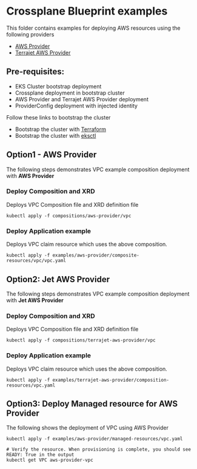 # Crossplane Blueprint examples
This folder contains examples for deploying AWS resources using the following providers

- [AWS Provider](https://github.com/crossplane/provider-aws)
- [Terrajet AWS Provider](https://github.com/crossplane-contrib/provider-jet-aws)

## Pre-requisites:
 - EKS Cluster bootstrap deployment
 - Crossplane deployment in bootstrap cluster
 - AWS Provider and Terrajet AWS Provider deployment
 - ProviderConfig deployment with injected identity

Follow these links to bootstrap the cluster
- Bootstrap the cluster with [Terraform](../bootstrap/terraform/README.md)
- Bootstrap the cluster with [eksctl](../bootstrap/eksctl/README.md)


## Option1 - AWS Provider
The following steps demonstrates VPC example composition deployment with **AWS Provider**

### Deploy Composition and XRD
Deploys VPC Composition file and XRD definition file

```shell
kubectl apply -f compositions/aws-provider/vpc
```

### Deploy Application example
Deploys VPC claim resource which uses the above composition.

```shell
kubectl apply -f examples/aws-provider/composite-resources/vpc/vpc.yaml
```

## Option2: Jet AWS Provider
The following steps demonstrates VPC example composition deployment with **Jet AWS Provider**

### Deploy Composition and XRD
Deploys VPC Composition file and XRD definition file
```shell
kubectl apply -f compositions/terrajet-aws-provider/vpc
```

### Deploy Application example
Deploys VPC claim resource which uses the above composition.
```shell
kubectl apply -f examples/terrajet-aws-provider/composition-resources/vpc.yaml
```

## Option3: Deploy Managed resource for AWS Provider

The following shows the deployment of VPC using AWS Provider

```shell
kubectl apply -f examples/aws-provider/managed-resources/vpc.yaml

# Verify the resource. When provisioning is complete, you should see READY: True in the output
kubectl get VPC aws-provider-vpc
```
